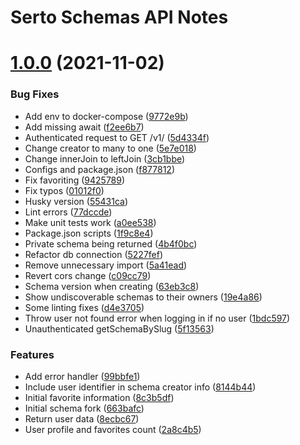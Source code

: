 # Serto Schemas API Notes

# [1.0.0](https://github.com/SertoID/serto-schemas-backend/compare/...v1.0.0) (2021-11-02)


### Bug Fixes

* Add env to docker-compose ([9772e9b](https://github.com/SertoID/serto-schemas-backend/commit/9772e9bd7cde04da74674ab199001c82c03654f7))
* Add missing await ([f2ee6b7](https://github.com/SertoID/serto-schemas-backend/commit/f2ee6b7cee660ce5cddc029ddf50a3dc5f92343c))
* Authenticated request to GET /v1/ ([5d4334f](https://github.com/SertoID/serto-schemas-backend/commit/5d4334f3deb1a617f2e2678f5036b976be5e337b))
* Change creator to many to one ([5e7e018](https://github.com/SertoID/serto-schemas-backend/commit/5e7e0185cedfb524a386dcab11533faa8731209c))
* Change innerJoin to leftJoin ([3cb1bbe](https://github.com/SertoID/serto-schemas-backend/commit/3cb1bbef09ec94f85ccf7b6eaef459d22fc8a6d5))
* Configs and package.json ([f877812](https://github.com/SertoID/serto-schemas-backend/commit/f87781254dc1571084d6c684871ce9eecbe57860))
* Fix favoriting ([9425789](https://github.com/SertoID/serto-schemas-backend/commit/9425789f6f465ed74b185fa29d5d8795bb24bb5e))
* Fix typos ([01012f0](https://github.com/SertoID/serto-schemas-backend/commit/01012f017734665ba802bd8b359b70efb91dbf9a))
* Husky version ([55431ca](https://github.com/SertoID/serto-schemas-backend/commit/55431ca2c2e3df95e941071adf7afae94e2b0a4b))
* Lint errors ([77dccde](https://github.com/SertoID/serto-schemas-backend/commit/77dccdee47513544e4fbf0e77cfa96127889b633))
* Make unit tests work ([a0ee538](https://github.com/SertoID/serto-schemas-backend/commit/a0ee5385a1346eb0d01b4f48cb5f358db4558c97))
* Package.json scripts ([1f9c8e4](https://github.com/SertoID/serto-schemas-backend/commit/1f9c8e4d3721c410e53b3b61e8882565105fd3a9))
* Private schema being returned ([4b4f0bc](https://github.com/SertoID/serto-schemas-backend/commit/4b4f0bccb52459fc97517c773bfe4b7f28c208bc))
* Refactor db connection ([5227fef](https://github.com/SertoID/serto-schemas-backend/commit/5227fef3266803e77f1961348edd4abe6ab849dc))
* Remove unnecessary import ([5a41ead](https://github.com/SertoID/serto-schemas-backend/commit/5a41eaddd02d5c2e3fbb74a51f9ecb2db4f182b0))
* Revert cors change ([c09cc79](https://github.com/SertoID/serto-schemas-backend/commit/c09cc79b1ad078ad47b25bea89898db9dfb9040d))
* Schema version when creating ([63eb3c8](https://github.com/SertoID/serto-schemas-backend/commit/63eb3c85c5917f7cfb58a781d21dce697b00a852))
* Show undiscoverable schemas to their owners ([19e4a86](https://github.com/SertoID/serto-schemas-backend/commit/19e4a86f6f2d49461f56804cf89b54c383a07bd5))
* Some linting fixes ([d4e3705](https://github.com/SertoID/serto-schemas-backend/commit/d4e37056416ac2ccac58b89d4b37884bb9896b03))
* Throw user not found error when logging in if no user ([1bdc597](https://github.com/SertoID/serto-schemas-backend/commit/1bdc5972729c1be271378a3f82e4ee6928d9942e))
* Unauthenticated getSchemaBySlug ([5f13563](https://github.com/SertoID/serto-schemas-backend/commit/5f13563ee28031708cce54cbe629bb364047138c))


### Features

* Add error handler ([99bbfe1](https://github.com/SertoID/serto-schemas-backend/commit/99bbfe198f5a6f99431d04c68a4d7a1f2cc8b9d3))
* Include user identifier in schema creator info ([8144b44](https://github.com/SertoID/serto-schemas-backend/commit/8144b4430ae124628fa2f397a413db2f8d7b35a8))
* Initial favorite information ([8c3b5df](https://github.com/SertoID/serto-schemas-backend/commit/8c3b5df187b981a59ca7652b99949249c0205f86))
* Initial schema fork ([663bafc](https://github.com/SertoID/serto-schemas-backend/commit/663bafc859cdd6c2af14505e9287dffac6388cd3))
* Return user data ([8ecbc67](https://github.com/SertoID/serto-schemas-backend/commit/8ecbc67b34fa3d08b2595b050f2da3f71af2f66b))
* User profile and favorites count ([2a8c4b5](https://github.com/SertoID/serto-schemas-backend/commit/2a8c4b55072cca05b5cf7d34506c4f8e4e4a4d67))
